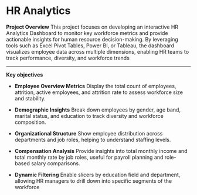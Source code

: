 # HR Analytics
**Project Overview**
This project focuses on developing an interactive HR Analytics Dashboard to monitor key workforce metrics and provide actionable insights for human resource decision-making. By leveraging tools such as Excel Pivot Tables, Power BI, or Tableau, the dashboard visualizes employee data across multiple dimensions, enabling HR teams to track performance, diversity, and workforce trends
***
**Key objectives**
+ **Employee Overview Metrics** Display the total count of employees, attrition, active employees, and attrition rate to assess workforce size and stability.

+ **Demographic Insights** Break down employees by gender, age band, marital status, and education to track diversity and workforce composition.

+ **Organizational Structure** Show employee distribution across departments and job roles, helping to understand staffing levels.

+ **Compensation Analysis** Provide insights into total monthly income and total monthly rate by job roles, useful for payroll planning and role-based salary comparisons.

+ **Dynamic Filtering** Enable slicers by education field and department, allowing HR managers to drill down into specific segments of the workforce
